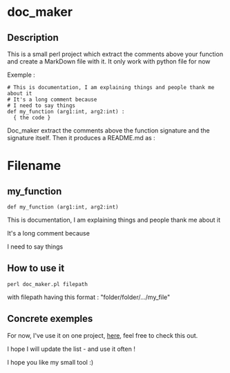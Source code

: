 # doc_maker
## Description 
This is a small perl project which extract the comments above your function and create a MarkDown file with it. It only work with python file for now

Exemple :

```
# This is documentation, I am explaining things and people thank me about it
# It's a long comment because
# I need to say things
def my_function (arg1:int, arg2:int) :
  { the code }

```

Doc_maker extract the comments above the function signature and the signature itself.
Then it produces a README.md as :

# Filename
## my_function
`def my_function (arg1:int, arg2:int)`

This is documentation, I am explaining things and people thank me about it

It's a long comment because

I need to say things

## How to use it

`perl doc_maker.pl filepath`

with filepath having this format : "folder/folder/.../my_file"

## Concrete exemples

For now, I've use it on one project, [here](https://github.com/BaguetteEater/sudoku_generator_3000), feel free to check this out.

I hope I will update the list - and use it often !

I hope you like my small tool :)
